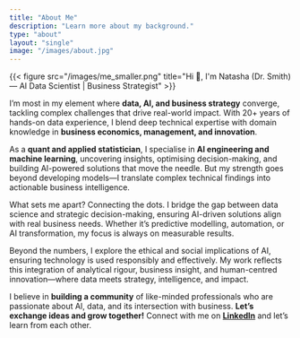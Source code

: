 ```yaml
---
title: "About Me"
description: "Learn more about my background."
type: "about"
layout: "single"
image: "/images/about.jpg"
---
```


{{< figure src="/images/me_smaller.png" title="Hi 👋, I'm Natasha (Dr. Smith) — AI Data Scientist | Business Strategist" >}}

I’m most in my element where **data, AI, and business strategy** converge, tackling complex challenges that drive real-world impact. With 20+ years of hands-on data experience, I blend deep technical expertise with domain knowledge in **business economics, management, and innovation**.

As a **quant and applied statistician**, I specialise in **AI engineering and machine learning**, uncovering insights, optimising decision-making, and building AI-powered solutions that move the needle. But my strength goes beyond developing models—I translate complex technical findings into actionable business intelligence.

What sets me apart? Connecting the dots. I bridge the gap between data science and strategic decision-making, ensuring AI-driven solutions align with real business needs. Whether it’s predictive modelling, automation, or AI transformation, my focus is always on measurable results.

Beyond the numbers, I explore the ethical and social implications of AI, ensuring technology is used responsibly and effectively. My work reflects this integration of analytical rigour, business insight, and human-centred innovation—where data meets strategy, intelligence, and impact.


I believe in **building a community** of like-minded professionals who are passionate about AI, data, and its intersection with business.  **Let’s exchange ideas and grow together!** Connect with me on **[LinkedIn](https://www.linkedin.com/in/drnsmith)** and let’s learn from each other.  
